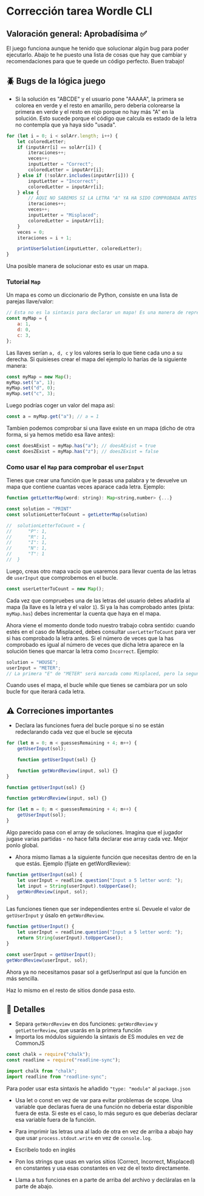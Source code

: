 # Corrección tarea Wordle CLI

## Valoración general: Aprobadísima ✅

El juego funciona aunque he tenido que solucionar algún bug para poder ejecutarlo. Abajo te he puesto una lista de cosas que hay que cambiar y recomendaciones para que te quede un código perfecto. Buen trabajo!

## 🪲 Bugs de la lógica juego

-   Si la solución es "ABCDE" y el usuario pone "AAAAA", la primera se colorea en verde y el resto en amarillo, pero deberia colorearse la primera en verde y el resto en rojo porque no hay más "A" en la solución. Esto sucede porque el código que calcula es estado de la letra no contempla que ya haya sido "usada".

```javascript
for (let i = 0; i < solArr.length; i++) {
    let coloredLetter;
    if (inputArr[i] == solArr[i]) {
        iteraciones++;
        veces++;
        inputLetter = "Correct";
        coloredLetter = inputArr[i];
    } else if (!solArr.includes(inputArr[i])) {
        inputLetter = "Incorrect";
        coloredLetter = inputArr[i];
    } else {
        // AQUI NO SABEMOS SI LA LETRA "A" YA HA SIDO COMPROBADA ANTES
        iteraciones++;
        veces++;
        inputLetter = "Misplaced";
        coloredLetter = inputArr[i];
    }
    veces = 0;
    iteraciones = i + 1;

    printUserSolution(inputLetter, coloredLetter);
}
```

Una posible manera de solucionar esto es usar un mapa.

### Tutorial `Map`

Un mapa es como un diccionario de Python, consiste en una lista de parejas llave/valor:

```javascript
// Esta no es la sintaxis para declarar un mapa! Es una manera de representarlos
const myMap = {
    a: 1,
    d: 0,
    c: 3,
};
```

Las llaves serían `a, d, c` y los valores sería lo que tiene cada uno a su derecha. Si quisieses crear el mapa del ejemplo lo harías de la siguiente manera:

```javascript
const myMap = new Map();
myMap.set("a", 1);
myMap.set("d", 0);
myMap.set("c", 3);
```

Luego podrías coger un valor del mapa así:

```javascript
const a = myMap.get("a"); // a = 1
```

Tambien podemos comprobar si una llave existe en un mapa (dicho de otra forma, si ya hemos metido esa llave antes):

```javascript
const doesAExist = myMap.has("a"); // doesAExist = true
const doesZExist = myMap.has("z"); // doesZExist = false
```

### Como usar el `Map` para comprobar el `userInput`

Tienes que crear una función que le pasas una palabra y te devuelve un mapa que contiene cuantas veces aparace cada letra. Ejemplo:

```javascript
function getLetterMap(word: string): Map<string,number> {...}

const solution = "PRINT"
const solutionLetterToCount = getLetterMap(solution)

//  solutionLetterToCount = {
//      "P": 1,
//      "R": 1,
//      "I": 1,
//      "N": 1,
//      "T": 1
//  }
```

Luego, creas otro mapa vacio que usaremos para llevar cuenta de las letras de `userInput` que comprobemos en el bucle.

```javascript
const userLetterToCount = new Map();
```

Cada vez que compruebes una de las letras del usuario debes añadirla al mapa (la llave es la letra y el valor `1`). Si ya la has comprobado antes (pista: `myMap.has`) debes incrementar la cuenta que haya en el mapa.

Ahora viene el momento donde todo nuestro trabajo cobra sentido: cuando estés en el caso de Misplaced, debes consultar `userLetterToCount` para ver si has comprobado la letra antes. Si el número de veces que la has comprobado es igual al número de veces que dicha letra aparece en la solución tienes que marcar la letra como `Incorrect`. Ejemplo:

```javascript
solution = "HOUSE";
userInput = "METER";
// La primera "E" de "METER" será marcada como Misplaced, pero la segunda será marcada como Incorrecta!
```

Cuando uses el mapa, el bucle while que tienes se cambiara por un solo bucle for que iterará cada letra.

## ⚠️ Correciones importantes

-   Declara las funciones fuera del bucle porque si no se están redeclarando cada vez que el bucle se ejecuta

```javascript
for (let m = 0; m < guessesRemaining + 4; m++) {
    getUserInput(sol);

    function getUserInput(sol) {}

    function getWordReview(input, sol) {}
}
```

```javascript
function getUserInput(sol) {}

function getWordReview(input, sol) {}

for (let m = 0; m < guessesRemaining + 4; m++) {
    getUserInput(sol);
}
```

Algo parecido pasa con el array de soluciones. Imagina que el jugador jugase varias partidas - no hace falta declarar ese array cada vez. Mejor ponlo global.

-   Ahora mismo llamas a la siguiente función que necesitas dentro de en la que estás. Ejemplo (fijate en getWordReview):

```javascript
function getUserInput(sol) {
    let userInput = readline.question("Input a 5 letter word: ");
    let input = String(userInput).toUpperCase();
    getWordReview(input, sol);
}
```

Las funciones tienen que ser independientes entre sí. Devuele el valor de `getUserInput` y úsalo en `getWordReview`.

```javascript
function getUserInput() {
    let userInput = readline.question("Input a 5 letter word: ");
    return String(userInput).toUpperCase();
}

const userInput = getUserInput();
getWordReview(userInput, sol);
```

Ahora ya no necesitamos pasar sol a getUserInput así que la función en más sencilla.

Haz lo mismo en el resto de sitios donde pasa esto.

## 🎯 Detalles

-   Separa `getWordReview` en dos funciones: `getWordReview` y `getLetterReview`, que usarás en la primera función
-   Importa los módulos siguiendo la sintaxis de ES modules en vez de CommonJS

```javascript
const chalk = require("chalk");
const readline = require("readline-sync");
```

```javascript
import chalk from "chalk";
import readline from "readline-sync";
```

Para poder usar esta sintaxis he añadido
`"type: "module"` al `package.json`

-   Usa let o const en vez de var para evitar problemas de scope. Una variable que declaras fuera de una función no deberia estar disponible fuera de esta. Si este es el caso, lo más seguro es que deberías declarar esa variable fuera de la función.

-   Para imprimir las letras una al lado de otra en vez de arriba a abajo hay que usar `process.stdout.write` en vez de `console.log`.
-   Escríbelo todo en inglés
-   Pon los strings que usas en varios sitios (Correct, Incorrect, Misplaced) en constantes y usa esas constantes en vez de el texto directamente.
-   Llama a tus funciones en a parte de arriba del archivo y decláralas en la parte de abajo.
